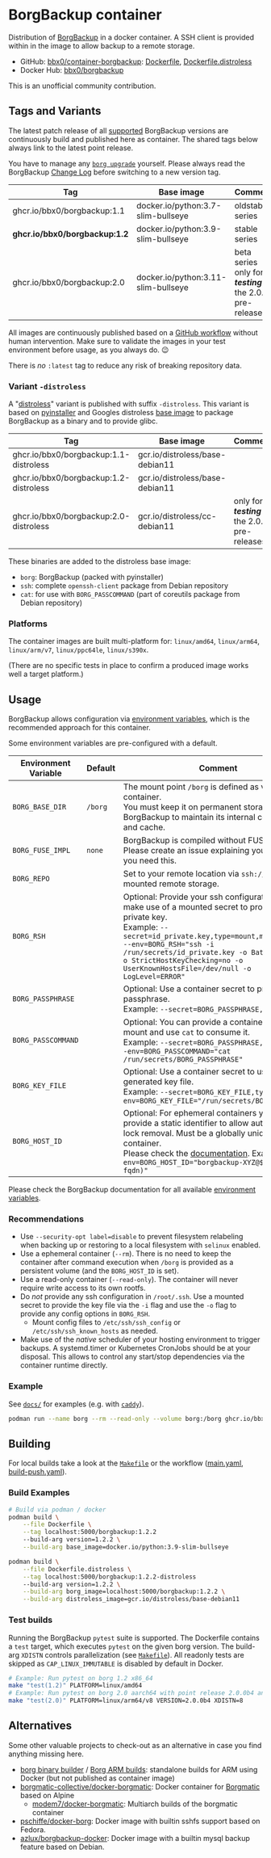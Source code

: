 # BorgBackup container

Distribution of [BorgBackup](https://www.borgbackup.org/) in a docker container. A SSH client is provided within in the image to allow backup to a remote storage.

- GitHub: [bbx0/container-borgbackup](https://github.com/bbx0/container-borgbackup): [Dockerfile](https://github.com/bbx0/container-borgbackup/blob/main/Dockerfile), [Dockerfile.distroless](https://github.com/bbx0/container-borgbackup/blob/main/Dockerfile.distroless)
- Docker Hub: [bbx0/borgbackup](https://hub.docker.com/repository/docker/bbx0/borgbackup)

This is an unofficial community contribution.

## Tags and Variants

The latest patch release of all [supported](https://github.com/borgbackup/borg/blob/master/SECURITY.md) BorgBackup versions are continuously build and published here as container. The shared tags below always link to the latest point release.

You have to manage any [`borg upgrade`](https://borgbackup.readthedocs.io/en/stable/usage/upgrade.html#when-you-do-not-need-borg-upgrade) yourself. Please always read the BorgBackup [Change Log](https://borgbackup.readthedocs.io/en/stable/changes.html#change-log) before switching to a new version tag.

| Tag                             | Base image                          | Comment                                                   |
| ------------------------------- | ----------------------------------- | --------------------------------------------------------- |
| ghcr.io/bbx0/borgbackup:1.1     | docker.io/python:3.7-slim-bullseye  | oldstable series                                          |
| **ghcr.io/bbx0/borgbackup:1.2** | docker.io/python:3.9-slim-bullseye  | stable series                                             |
| ghcr.io/bbx0/borgbackup:2.0     | docker.io/python:3.11-slim-bullseye | beta series only for ***testing*** the 2.0.x pre-releases |

All images are continuously published based on a [GitHub workflow](https://github.com/bbx0/container-borgbackup/actions/workflows/main.yaml) without human intervention. Make sure to validate the images in your test environment before usage, as you always do. 😉

There is *no* `:latest` tag to reduce any risk of breaking repository data.

### Variant `-distroless`

A "[distroless](https://github.com/GoogleContainerTools/distroless)" variant is published with suffix `-distroless`. This variant is based on [pyinstaller](https://pyinstaller.org) and Googles distroless [base image](https://github.com/GoogleContainerTools/distroless#docker) to package BorgBackup as a binary and to provide glibc.

| Tag                                    | Base image                      | Comment                                       |
| -------------------------------------- | ------------------------------- | --------------------------------------------- |
| ghcr.io/bbx0/borgbackup:1.1-distroless | gcr.io/distroless/base-debian11 |                                               |
| ghcr.io/bbx0/borgbackup:1.2-distroless | gcr.io/distroless/base-debian11 |                                               |
| ghcr.io/bbx0/borgbackup:2.0-distroless | gcr.io/distroless/cc-debian11   | only for ***testing*** the 2.0.x pre-releases |

These binaries are added to the distroless base image:

- `borg`: BorgBackup (packed with pyinstaller)
- `ssh`: complete `openssh-client` package from Debian repository
- `cat`: for use with `BORG_PASSCOMMAND` (part of coreutils package from Debian repository)

### Platforms

The container images are built multi-platform for: `linux/amd64`, `linux/arm64`, `linux/arm/v7`, `linux/ppc64le`, `linux/s390x`.

(There are no specific tests in place to confirm a produced image works well a target platform.)

## Usage

BorgBackup allows configuration via [environment variables][1], which is the recommended approach for this container.

Some environment variables are pre-configured with a default.

<!-- markdownlint-capture -->
<!-- markdownlint-disable MD033 -->
| Environment Variable | Default | Comment                                                                                                                                                                                                                                                                                                                          |
| -------------------- | ------- | -------------------------------------------------------------------------------------------------------------------------------------------------------------------------------------------------------------------------------------------------------------------------------------------------------------------------------- |
| `BORG_BASE_DIR`      | `/borg` | The mount point `/borg` is defined as volume in the container. <br /> You must keep it on permanent storage to allow BorgBackup to maintain its internal configuration and cache.                                                                                                                                                |
| `BORG_FUSE_IMPL`     | `none`  | BorgBackup is compiled without FUSE support. Please create an issue explaining your use case if you need this.                                                                                                                                                                                                                   |
| `BORG_REPO`          |         | Set to your remote location via `ssh://..` or a mounted remote storage.                                                                                                                                                                                                                                                          |
| `BORG_RSH`           |         | Optional: Provide your ssh configuration and make use of a mounted secret to provide the private key. <br /> Example: `--secret=id_private.key,type=mount,mode=0400` <br /> `--env=BORG_RSH="ssh -i /run/secrets/id_private.key -o BatchMode=yes -o StrictHostKeyChecking=no -o UserKnownHostsFile=/dev/null -o LogLevel=ERROR"` |
| `BORG_PASSPHRASE`    |         | Optional: Use a container secret to provide the passphrase. <br /> Example: `--secret=BORG_PASSPHRASE,type=env`                                                                                                                                                                                                                  |
| `BORG_PASSCOMMAND`   |         | Optional: You can provide a container secret as mount and use `cat` to consume it. <br /> Example: `--secret=BORG_PASSPHRASE,type=mount --env=BORG_PASSCOMMAND="cat /run/secrets/BORG_PASSPHRASE"`                                                                                                                               |
| `BORG_KEY_FILE`      |         | Optional: Use a container secret to usa a pre-generated key file. <br /> Example: `--secret=BORG_KEY_FILE,type=mount --env=BORG_KEY_FILE="/run/secrets/BORG_KEY_FILE"`                                                                                                                                                           |
| `BORG_HOST_ID`       |         | Optional: For ephemeral containers you need to provide a static identifier to allow automatic stale lock removal. Must be a globally unique id for the container. <br /> Please check the [documentation][1]. Example `--env=BORG_HOST_ID="borgbackup-XYZ@$(hostname --fqdn)"`                                                   |
<!-- markdownlint-restore -->

Please check the BorgBackup documentation for all available [environment variables](https://borgbackup.readthedocs.io/en/stable/usage/general.html#environment-variables).

### Recommendations

- Use `--security-opt label=disable` to prevent filesystem relabeling when backing up or restoring to a local filesystem with `selinux` enabled.
- Use a ephemeral container (`--rm`). There is no need to keep the container after command execution when `/borg` is provided as a persistent volume (and the `BORG_HOST_ID` is set).
- Use a read-only container (`--read-only`). The container will never require write access to its own rootfs.
- Do *not* provide any ssh configuration in `/root/.ssh`. Use a mounted secret to provide the key file via the `-i` flag and use the `-o` flag to provide any config options in `BORG_RSH`.
  - Mount config files to `/etc/ssh/ssh_config` or `/etc/ssh/ssh_known_hosts` as needed.
- Make use of the *native* scheduler of your hosting environment to trigger backups. A systemd.timer or Kubernetes CronJobs should be at your disposal. This allows to control any start/stop dependencies via the container runtime directly.

### Example

See [`docs/`](https://github.com/bbx0/container-borgbackup/docs/) for examples (e.g. with [`caddy`](https://github.com/bbx0/container-borgbackup/docs/example-caddy.md)).

```bash
podman run --name borg --rm --read-only --volume borg:/borg ghcr.io/bbx0/borgbackup:1.2 <command>
```

## Building

For local builds take a look at the [`Makefile`](https://github.com/bbx0/container-borgbackup/blob/main/Makefile) or the workflow ([main.yaml](https://github.com/bbx0/container-borgbackup/blob/main/.github/workflows/main.yaml), [build-push.yaml](https://github.com/bbx0/container-borgbackup/blob/main/.github/workflows/build-push.yaml)).

### Build Examples

```sh
# Build via podman / docker
podman build \
    --file Dockerfile \
    --tag localhost:5000/borgbackup:1.2.2
    --build-arg version=1.2.2 \
    --build-arg base_image=docker.io/python:3.9-slim-bullseye

podman build \
    --file Dockerfile.distroless \
    --tag localhost:5000/borgbackup:1.2.2-distroless
    --build-arg version=1.2.2 \
    --build-arg borg_image=localhost:5000/borgbackup:1.2.2 \
    --build-arg distroless_image=gcr.io/distroless/base-debian11
```

### Test builds

Running the BorgBackup `pytest` suite is supported. The Dockerfile contains a `test` target, which executes `pytest` on the given borg version. The build-arg `XDISTN` controls parallelization (see [`Makefile`](https://github.com/bbx0/container-borgbackup/blob/main/Makefile)). All readonly tests are skipped as `CAP_LINUX_IMMUTABLE` is disabled by default in Docker.

```bash
# Example: Run pytest on borg 1.2 x86_64
make "test(1.2)" PLATFORM=linux/amd64
# Example: Run pytest on borg 2.0 aarch64 with point release 2.0.0b4 and 8 threads
make "test(2.0)" PLATFORM=linux/arm64/v8 VERSION=2.0.0b4 XDISTN=8
```

## Alternatives

Some other valuable projects to check-out as an alternative in case you find anything missing here.

- [borg binary builder](https://gitlab.com/borg-binary-builder/borg-binaries) / [Borg ARM builds](https://borg.bauerj.eu): standalone builds for ARM using Docker (but not published as container image)
- [borgmatic-collective/docker-borgmatic](https://github.com/borgmatic-collective/docker-borgmatic):  Docker container for [Borgmatic](https://github.com/borgmatic-collective/borgmatic) based on Alpine
  - [modem7/docker-borgmatic](https://github.com/modem7/docker-borgmatic): Multiarch builds of the borgmatic container
- [pschiffe/docker-borg](https://github.com/pschiffe/docker-borg): Docker image with builtin sshfs support based on Fedora.
- [azlux/borgbackup-docker](https://github.com/azlux/borgbackup-docker): Docker image with a builtin mysql backup feature based on Debian.

[1]: https://borgbackup.readthedocs.io/en/stable/usage/general.html#environment-variables
